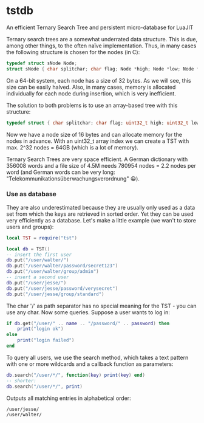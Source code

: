 # tstdb
An efficient Ternary Search Tree and persistent micro-database for LuaJIT

Ternary search trees are a somewhat underrated data structure. This is due, among other things, to the often naïve implementation. Thus, in many cases the following structure is chosen for the nodes (in C): 
```C
typedef struct sNode Node;
struct sNode { char splitchar; char flag; Node *high; Node *low; Node *equal; };
```
On a 64-bit system, each node has a size of 32 bytes. As we will see, this size can be easily halved. Also, in many cases, memory is allocated individually for each node during insertion, which is very inefficient.

The solution to both problems is to use an array-based tree with this structure:
```C
typedef struct { char splitchar; char flag; uint32_t high; uint32_t low; uint32_t equal; } Node;
```
Now we have a node size of 16 bytes and can allocate memory for the nodes in advance. With an uint32_t array index we can create a TST with max. 2^32 nodes = 64GB (which is a lot of memory). 

Ternary Search Trees are very space efficient. A German dictionary with 356008 words and a file size of 4.5M needs 780954 nodes = 2.2 nodes per word (and German words can be very long: "Telekommunikationsüberwachungsverordnung" 😀).
  
### Use as database
They are also underestimated because they are usually only used as a data set from which the keys are retrieved in sorted order. Yet they can be used very efficiently as a database. Let's make a little example (we wan't to store users and groups):
```Lua
local TST = require("tst")

local db = TST()
-- insert the first user
db.put("/user/walter/")
db.put("/user/walter/password/secret123")
db.put("/user/walter/group/admin")
-- insert a second user
db.put("/user/jesse/")
db.put("/user/jesse/password/verysecret")
db.put("/user/jesse/group/standard")
```
The char '/' as path separator has no special meaning for the TST - you can use any char.
Now some queries. Suppose a user wants to log in:
```Lua
if db.get("/user/" .. name .. "/password/" .. password) then
    print("login ok")
else
    print("login failed")
end
```
To query all users, we use the search method, which takes a text pattern with one or more wildcards and a callback function as parameters:
```Lua
db.search("/user/*/", function(key) print(key) end)
-- shorter:
db.search("/user/*/", print)
```
Outputs all matching entries in alphabetical order:  
```
/user/jesse/  
/user/walter/
```
